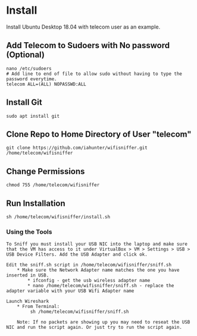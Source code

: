 # Install
Install Ubuntu Desktop 18.04 with telecom user as an example.

## Add Telecom to Sudoers with No password (Optional)
```
nano /etc/sudoers
# Add line to end of file to allow sudo without having to type the password everytime. 
telecom ALL=(ALL) NOPASSWD:ALL
```

## Install Git
```
sudo apt install git
```

## Clone Repo to Home Directory of User "telecom"
```
git clone https://github.com/iahunter/wifisniffer.git /home/telecom/wifisniffer
```

## Change Permissions
```
chmod 755 /home/telecom/wifisniffer
```

## Run Installation
```
sh /home/telecom/wifisniffer/install.sh
```

### Using the Tools

```
To Sniff you must install your USB NIC into the laptop and make sure that the VM has access to it under VirtualBox > VM > Settings > USB > USB Device Filters. Add the USB Adapter and click ok. 

Edit the sniff.sh script in /home/telecom/wifisniffer/sniff.sh
	* Make sure the Network Adapter name matches the one you have inserted in USB. 
		* ifconfig - get the usb wireless adapter name
		* nano /home/telecom/wifisniffer/sniff.sh - replace the adapter variable with your USB Wifi Adapter name

Launch Wireshark
	* From Terminal: 
		 sh /home/telecom/wifisniffer/sniff.sh

	Note: If no packets are showing up you may need to reseat the USB NIC and run the script again. Or just try to run the script again. 

```

